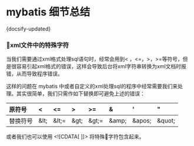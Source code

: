 
# mybatis 细节总结
{docsify-updated}




### xml文件中的特殊字符
当我们需要通过xml格式处理sql语句时，经常会用到< ，<=，>，>=等符号，但是很容易引起xml格式的错误，这样会导致后台将xml字符串转换为xml文档时报错，从而导致程序错误。

这样的问题在 mybatis 中或者自定义的xml处理sql的程序中经常需要我们来处理。其实很简单，我们只需作如下替换即可避免上述的错误：

| 原符号| < | <= | > | >= | & | ' | " |
| :------| :------|:------|:------|:------|:------|:------|:------|
| 替换符号 | \&lt; | \&lt;= | \&gt; | \&gt;= | \&amp; | \&apos;| \&quot;|

或者我们也可以使用 \<![CDATA[   ]]> 将特殊字符包含起来。

